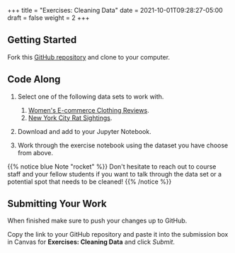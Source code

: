 +++
title = "Exercises: Cleaning Data"
date = 2021-10-01T09:28:27-05:00
draft = false
weight = 2
+++

## Getting Started

Fork this [GitHub repository](https://github.com/launchcodeeducation/cleaning-data/blob/main/Cleaning%20Data%20Exercises.ipynb) and clone to your computer. 

## Code Along

1. Select one of the following data sets to work with.

   1. [Women's E-commerce Clothing Reviews](https://www.kaggle.com/nicapotato/womens-ecommerce-clothing-reviews).
   1. [New York City Rat Sightings](https://www.kaggle.com/new-york-city/nyc-rat-sightings).

1. Download and add to your Jupyter Notebook.
1. Work through the exercise notebook using the dataset you have choose from above.

{{% notice blue Note "rocket" %}}
Don't hesitate to reach out to course staff and your fellow students if you want to talk through the data set or a potential spot that needs to be cleaned!
{{% /notice %}}

## Submitting Your Work

When finished make sure to push your changes up to GitHub. 

Copy the link to your GitHub repository and paste it into the submission box in Canvas for **Exercises: Cleaning Data** and click *Submit*.

